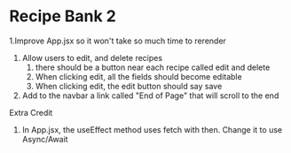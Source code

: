 # Recipe Bank 2

1.Improve App.jsx so it won't take so much time to rerender
1. Allow users to edit, and delete recipes
   1. there should be a button near each recipe called edit and delete
   1. When clicking edit, all the fields should become editable
   1. When clicking edit, the edit button should say save
1. Add to the navbar a link called "End of Page" that will scroll to the end

Extra Credit

1. In App.jsx, the useEffect method uses fetch with then. Change it to use Async/Await
